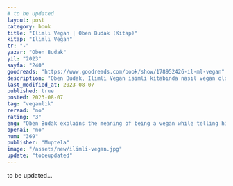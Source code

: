 ```yaml
---
# to be updated
layout: post
category: book
title: "Ilımlı Vegan | Oben Budak (Kitap)"
kitap: "Ilımlı Vegan"
tr: "-"
yazar: "Oben Budak"
yil: "2023"
sayfa: "240"
goodreads: "https://www.goodreads.com/book/show/178952426-il-ml-vegan"
description: "Oben Budak, Ilımlı Vegan isimli kitabında nasıl vegan olduğunu anlatıyor, ayrıca vegan olmanın kendisi icin anlamını açıklıyor."
last_modified_at: 2023-08-07
published: true
posted: 2023-08-07
tag: "veganlık"
reread: "no"
rating: "3"
eng: "Oben Budak explains the meaning of being a vegan while telling his story about how he has become one."
openai: "no"
num: "369"
publisher: "Muptela"
image: "/assets/new/ilimli-vegan.jpg"
update: "tobeupdated"
---
```


to be updated...
